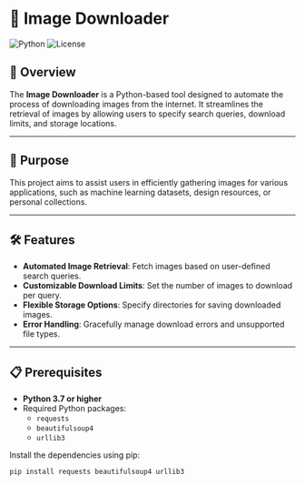 # 📸 Image Downloader

![Python](https://img.shields.io/badge/Python-3.7%2B-blue)
![License](https://img.shields.io/badge/License-MIT-green)

## 🌟 Overview

The **Image Downloader** is a Python-based tool designed to automate the process of downloading images from the internet. It streamlines the retrieval of images by allowing users to specify search queries, download limits, and storage locations.

---

## 🎯 Purpose

This project aims to assist users in efficiently gathering images for various applications, such as machine learning datasets, design resources, or personal collections.

---

## 🛠️ Features

- **Automated Image Retrieval**: Fetch images based on user-defined search queries.
- **Customizable Download Limits**: Set the number of images to download per query.
- **Flexible Storage Options**: Specify directories for saving downloaded images.
- **Error Handling**: Gracefully manage download errors and unsupported file types.

---

## 📋 Prerequisites

- **Python 3.7 or higher**
- Required Python packages:
  - `requests`
  - `beautifulsoup4`
  - `urllib3`

Install the dependencies using pip:

```bash
pip install requests beautifulsoup4 urllib3
